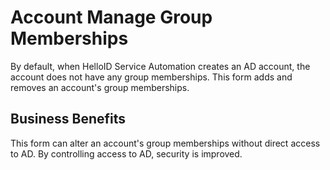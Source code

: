 # Account Manage Group Memberships

By default, when HelloID Service Automation creates an AD account, the account does not have any group memberships. This form adds and removes an account's group memberships.

## Business Benefits

This form can alter an account's group memberships without direct access to AD. By controlling access to AD, security is improved.
